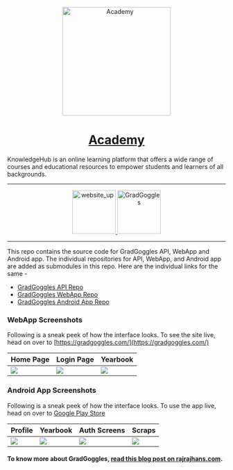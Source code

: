<p align="center">
  <a href="https://academy.aaryanjagadale.tech/">
    <img alt="Academy" src="https://res.cloudinary.com/ddaalka6i/image/upload/v1686893053/portfolio/acdemy_nxmisq.png" width="250"/>
  </a>
</p>
<h1 align="center">
  <a href="https://academy.aaryanjagadale.tech/">Academy</a>
</h1>
 KnowledgeHub is an online learning platform that offers a wide range of courses and educational resources to empower students and learners of all backgrounds.

---
<p align="center">
  <a href="https://gradgoggles.com" target="_blank">
    <img alt="website_up" src="https://img.shields.io/badge/Website-Up-<COLOR>.svg?style=flat" width="100"/>
  </a>

  <a href="https://play.google.com/store/apps/details?id=com.team.android.gradgoggles&hl=en" target="_blank">
    <img alt="GradGoggles" src="https://upload.wikimedia.org/wikipedia/commons/7/78/Google_Play_Store_badge_EN.svg" width="100"/>
  </a>
</p>


---

This repo contains the source code for GradGoggles API, WebApp and Android app. The individual repositories for API, WebApp, and Android app are added as submodules in this repo. Here are the individual links for the same -     
* [GradGoggles API Repo](https://github.com/rajrajhans/gradgoggles-api)
* [GradGoggles WebApp Repo](https://github.com/rajrajhans/gradgoggles-api)
* [GradGoggles Android App Repo](https://github.com/khalatevarun/gradgoggles-android)

### WebApp Screenshots

Following is a sneak peek of how the interface looks. To see the site live, head on over to [https://gradgoggles.com/](https://gradgoggles.com/)

| Home Page                              | Login Page                             | Yearbook                            |
| ------------------------------------ | ------------------------------------ | ------------------------------------ |
| ![](https://assets.rajrajhans.com/gg1.png) | ![](https://assets.rajrajhans.com/gg2.png) | ![](https://assets.rajrajhans.com/gg3.png) |

### Android App Screenshots

Following is a sneak peek of how the interface looks. To use the app live, head on over to [Google Play Store](https://play.google.com/store/apps/details?id=com.team.android.gradgoggles&hl=en)

| Profile                               | Yearbook                             | Auth Screens                               | Scraps                             |
| ------------------------------------ | ------------------------------------ | ------------------------------------ | ------------------------------------ | 
| ![](https://assets.rajrajhans.com/gg4_1.png) | ![](https://assets.rajrajhans.com/gg5_1.png) | ![](https://assets.rajrajhans.com/gg6_1.png) | ![](https://assets.rajrajhans.com/gg7_1.png) |

#### To know more about GradGoggles, [read this blog post on rajrajhans.com](https://rajrajhans.com/2020/08/casestudy-gradgoggles/).

